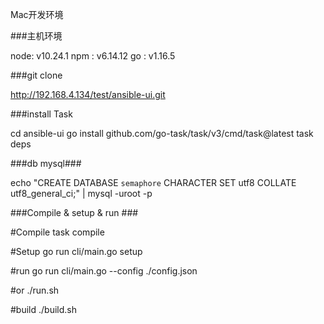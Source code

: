 Mac开发环境


###主机环境

node: v10.24.1
npm : v6.14.12
go  : v1.16.5


###git clone

http://192.168.4.134/test/ansible-ui.git

###install Task

cd ansible-ui
go install github.com/go-task/task/v3/cmd/task@latest
task deps

###db mysql###

echo "CREATE DATABASE `semaphore` CHARACTER SET utf8 COLLATE utf8_general_ci;" | mysql -uroot -p 

###Compile & setup & run ###

#Compile
task compile

#Setup
go run cli/main.go setup

#run
go run cli/main.go --config ./config.json

#or
./run.sh

#build
./build.sh

